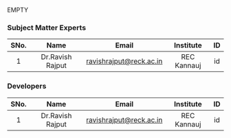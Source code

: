 EMPTY
<!-- Remove all lines above this line before making changes to the file -->
### Subject Matter Experts
| SNo. | Name | Email | Institute | ID |
| :---: | :---: | :---: | :---: | :---: |
| 1 | Dr.Ravish Rajput | ravishrajput@reck.ac.in | REC Kannauj | id |

### Developers
| SNo. | Name | Email | Institute | ID |
| :---: | :---: | :---: | :---: | :---: |
| 1 | Dr.Ravish Rajput | ravishrajput@reck.ac.in | REC Kannauj | id |
